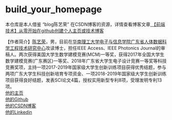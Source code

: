 # build_your_homepage
本仓库是本人借鉴 “blog陈艺荣” 在CSDN博客的资源，详情查看博客文章[
【前端技术】从零开始在github创建个人主页或技术博客
](https://blog.csdn.net/m0_37201243/article/details/104851098)

【作者简介】[陈艺荣](http://yirongchen.com/)，男，目前在[华南理工大学电子与信息学院广东省人体数据科学工程技术研究中心](http://www.scut.edu.cn/ee/)攻读博士，担任IEEE Access、IEEE Photonics Journal的审稿人。两次获得美国大学生数学建模竞赛(MCM)一等奖，获得2017年全国大学生数学建模竞赛(广东赛区)一等奖、2018年广东省大学生电子设计竞赛一等奖等科技竞赛奖项，主持一项2017-2019年国家级大学生创新训练项目获得优秀结题，参与两项广东大学生科技创新培育专项资金、一项2018-2019年国家级大学生创新训练项目获得良好结题，发表SCI论文4篇，授权实用新型专利8项，受理发明专利13项。     
[他的主页](http://yirongchen.com/)      
[他的Github](https://github.com/scutcyr)     
[他的CSDN博客](https://blog.csdn.net/m0_37201243)      
[他的Linkedin](https://www.linkedin.com/in/chenyirong/)     

